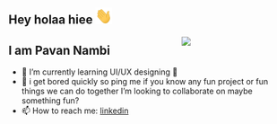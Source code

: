 <h2> Hey holaa hiee <img src="Hi.gif" width="30px"> </h2>

<img align="right" src="https://media.tenor.com/aN8LceXPcNwAAAAd/hey-hey-hey-haikyuu.gif" width="195px"  >


## I am Pavan Nambi
- 🌱 I’m currently learning UI/UX designing 💙
- 👯 i get bored quickly so ping me if you know any fun project or fun things we can do together I’m looking to collaborate on maybe something fun?
- 📫 How to reach me: [linkedin](https://www.linkedin.com/in/pavan-nambi-789150173/)



